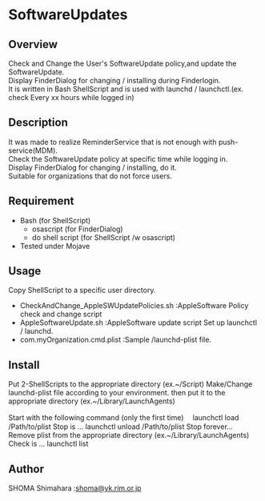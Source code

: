 # SoftwareUpdates

## Overview
Check and Change the User's SoftwareUpdate policy,and update the SoftwareUpdate.  
Display FinderDialog for changing / installing during Finderlogin.  
It is written in Bash ShellScript and is used with launchd / launchctl.(ex. check Every xx hours while logged in)  

## Description
It was made to realize ReminderService that is not enough with push-service(MDM).  
Check the SoftwareUpdate policy at specific time while logging in.  
Display FinderDialog for changing / installing, do it.  
Suitable for organizations that do not force users.  

## Requirement
- Bash (for ShellScript)
  - osascript (for FinderDialog)
  - do shell script (for ShellScript /w osascript)
- Tested under Mojave

## Usage
Copy ShellScript to a specific user directory.
- CheckAndChange_AppleSWUpdatePolicies.sh :AppleSoftware Policy check and change script
- AppleSoftwareUpdate.sh                  :AppleSoftware update script
Set up launchctl / launchd.
- com.myOrganization.cmd.plist            :Sample /launchd-plist file.

## Install
Put 2-ShellScripts to the appropriate directory  (ex.~/Script)
Make/Change launchd-plist file according to your environment.
then put it to the appropriate directory (ex.~/Library/LaunchAgents)

Start with the following command (only the first time)
　launchctl load /Path/to/plist
Stop is ...
  launchctl unload /Path/to/plist
Stop forever...
  Remove plist from the appropriate directory  (ex.~/Library/LaunchAgents)
Check is ...
  launchctl list

## Author
SHOMA Shimahara :<shoma@yk.rim.or.jp>
